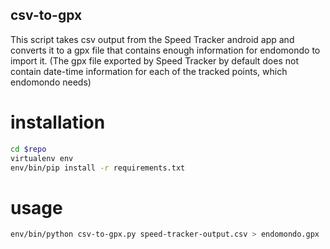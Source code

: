 csv-to-gpx
----------

This script takes csv output from the Speed Tracker android app and converts it
to a gpx file that contains enough information for endomondo to import it.
(The gpx file exported by Speed Tracker by default does not contain date-time
information for each of the tracked points, which endomondo needs)

installation
============

```bash
cd $repo
virtualenv env
env/bin/pip install -r requirements.txt
```

usage
=====

```bash
env/bin/python csv-to-gpx.py speed-tracker-output.csv > endomondo.gpx
```
